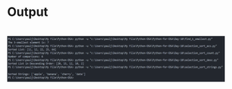 <h1>Output<h1>
<img src="/Python-for-DSA/Day-10/Screenshot 2025-02-02 001353.png" alt="Day 10 Output" width="600">